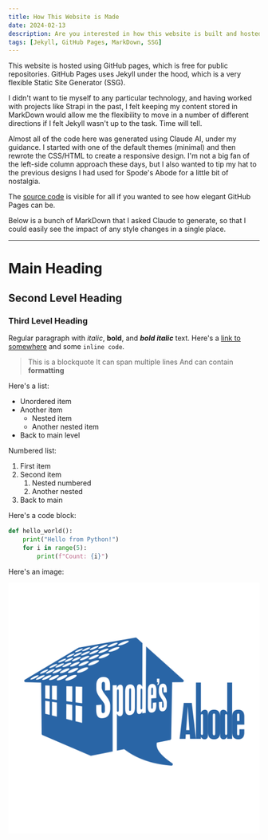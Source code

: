 ```yaml
---
title: How This Website is Made
date: 2024-02-13
description: Are you interested in how this website is built and hosted?
tags: [Jekyll, GitHub Pages, MarkDown, SSG]
---
```


This website is hosted using GitHub pages, which is free for public repositories.  GitHub Pages uses Jekyll under the hood, which is a very flexible Static Site Generator (SSG).

I didn't want to tie myself to any particular technology, and having worked with projects like Strapi in the past, I felt keeping my content stored in MarkDown would allow me the flexibility to move in a number of different directions if I felt Jekyll wasn't up to the task. Time will tell.

Almost all of the code here was generated using Claude AI, under my guidance. I started with one of the default themes (minimal) and then rewrote the CSS/HTML to create a responsive design. I'm not a big fan of the left-side column approach these days, but I also wanted to tip my hat to the previous designs I had used for Spode's Abode for a little bit of nostalgia.

The [source code](https://github.com/andrewspode/spodeme) is visible for all if you wanted to see how elegant GitHub Pages can be.

Below is a bunch of MarkDown that I asked Claude to generate, so that I could easily see the impact of any style changes in a single place.

---

# Main Heading
## Second Level Heading
### Third Level Heading

Regular paragraph with *italic*, **bold**, and ***bold italic*** text. Here's a [link to somewhere](#) and some `inline code`.

> This is a blockquote
> It can span multiple lines
> And can contain **formatting**

Here's a list:
* Unordered item
* Another item
  * Nested item
  * Another nested item
* Back to main level

Numbered list:
1. First item
2. Second item
   1. Nested numbered
   2. Another nested
3. Back to main

Here's a code block:
```python
def hello_world():
    print("Hello from Python!")
    for i in range(5):
        print(f"Count: {i}")
```

Here's an image:

![Logo Test](/assets/img/Logo-White-Background-Circle-4K.png)